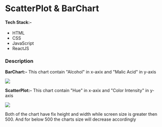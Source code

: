# ScatterPlot & BarChart

<h4>Tech Stack:-</h4>
<ul>
<li>HTML</li>
<li>CSS</li>
<li>JavaScript</li>
<li>ReactJS</li>
</ul>
<h3>Description</h3>
<p><b>BarChart:-</b> This chart contain "Alcohol" in x-axix and "Malic Acid" in y-axis</p>
<img src='./images/bar-chart.png'>
<p><b>ScatterPlot:-</b> This chart contain "Hue" in x-axix and "Color Intensity" in y-axis</p>
<img src='./images/scatter-plot.png'>
<p>Both of the chart have fix height and width while screen size is greater then 500. And for below 500 the charts size will decrease accordingly</p>